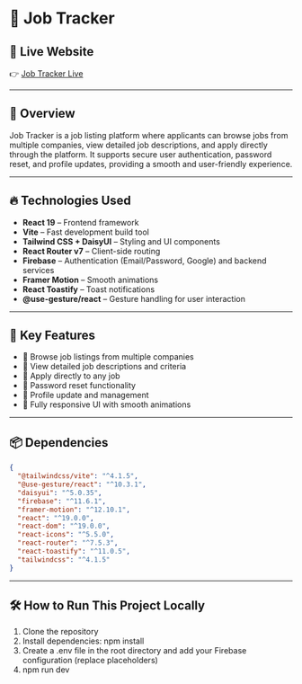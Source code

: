 # 🚀 Job Tracker

<!--![Job Tracker Screenshot](https://i.ibb.co/SnJhWjT/job-tracker-screenshot.png)--> <!-- Replace this link with your own screenshot URL -->

## 🔗 Live Website
👉 [Job Tracker Live](https://job-tracker-41ddb.web.app/)

---

## 🧠 Overview

Job Tracker is a job listing platform where applicants can browse jobs from multiple companies, view detailed job descriptions, and apply directly through the platform. It supports secure user authentication, password reset, and profile updates, providing a smooth and user-friendly experience.

---

## 🔥 Technologies Used

- **React 19** – Frontend framework
- **Vite** – Fast development build tool
- **Tailwind CSS + DaisyUI** – Styling and UI components
- **React Router v7** – Client-side routing
- **Firebase** – Authentication (Email/Password, Google) and backend services
- **Framer Motion** – Smooth animations
- **React Toastify** – Toast notifications
- **@use-gesture/react** – Gesture handling for user interaction

---

## 🚀 Key Features

- 🏢 Browse job listings from multiple companies
- 📄 View detailed job descriptions and criteria
- 📨 Apply directly to any job
- 🔑 Password reset functionality
- 👤 Profile update and management
- 🎨 Fully responsive UI with smooth animations

---

## 📦 Dependencies

```json
{
  "@tailwindcss/vite": "^4.1.5",
  "@use-gesture/react": "^10.3.1",
  "daisyui": "^5.0.35",
  "firebase": "^11.6.1",
  "framer-motion": "^12.10.1",
  "react": "^19.0.0",
  "react-dom": "^19.0.0",
  "react-icons": "^5.5.0",
  "react-router": "^7.5.3",
  "react-toastify": "^11.0.5",
  "tailwindcss": "^4.1.5"
}
```

---

## 🛠 How to Run This Project Locally
1. Clone the repository
2. Install dependencies: npm install
3. Create a .env file in the root directory and add your Firebase configuration (replace placeholders)
4. npm run dev


